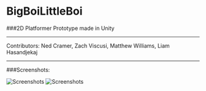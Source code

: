 # BigBoiLittleBoi


###2D Platformer Prototype made in Unity

----
Contributors: Ned Cramer, Zach Viscusi, Matthew Williams, Liam Hasandjekaj

----

###Screenshots:

![Screenshots][ss1]
![Screenshots][ss2]

[ss1]: Screenshots/Screenshot1.png
[ss2]: Screenshots/Screenshot2.png




